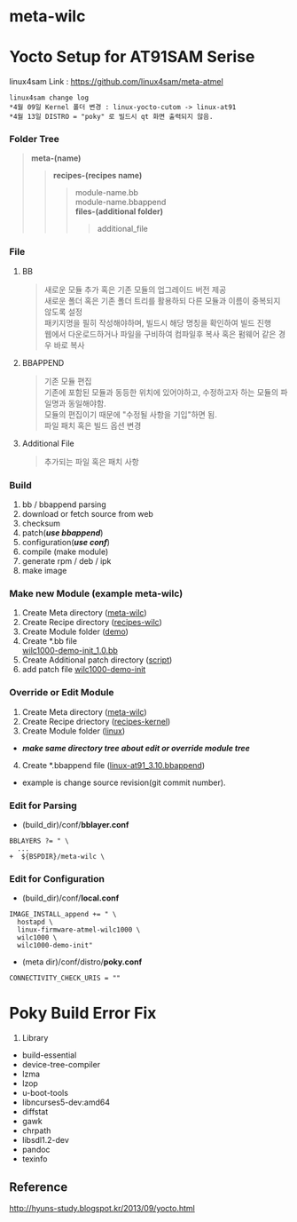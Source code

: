 # meta-wilc #

# Yocto Setup for AT91SAM Serise #
linux4sam Link : https://github.com/linux4sam/meta-atmel
~~~~
linux4sam change log  
*4월 09일 Kernel 폴더 변경 : linux-yocto-cutom -> linux-at91  
*4월 13일 DISTRO = "poky" 로 빌드시 qt 화면 출력되지 않음.
~~~~
### Folder Tree ###

>**meta-(name)**  
>>**recipes-(recipes name)**
>>>module-name.bb  
>>>module-name.bbappend  
>>>**files-(additional folder)**
>>>>additional_file

### File ###
1. BB  
	>새로운 모듈 추가 혹은 기존 모듈의 업그레이드 버전 제공  
	>새로운 폴더 혹은 기존 폴더 트리를 활용하되 다른 모듈과 이름이 중복되지 않도록 설정  
	>패키지명을 필히 작성해야하며, 빌드시 해당 명칭을 확인하여 빌드 진행  
	>웹에서 다운로드하거나 파일을 구비하여 컴파일후 복사 혹은 펌웨어 같은 경우 바로 복사  
	
2. BBAPPEND
	>기존 모듈 편집  
	>기존에 포함된 모듈과 동등한 위치에 있어야하고, 수정하고자 하는 모듈의 파일명과 동일해야함.  
	>모듈의 편집이기 때문에 "수정될 사항을 기입"하면 됨.  
	>파일 패치 혹은 빌드 옵션 변경  
	
3. Additional File
	>추가되는 파일 혹은 패치 사항

### Build ###
1. bb / bbappend parsing
2. download or fetch source from web  
3. checksum
4. patch(***use bbappend***)  
5. configuration(***use conf***)
6. compile (make module)
7. generate rpm / deb / ipk
8. make image

### Make new Module (example meta-wilc) ###
1. Create Meta directory ([meta-wilc](https://github.com/leedean/meta-wilc))
2. Create Recipe directory ([recipes-wilc](https://github.com/leedean/meta-wilc/tree/master/recipes-wilc))
3. Create Module folder ([demo](https://github.com/leedean/meta-wilc/tree/master/recipes-wilc/demo))
4. Create *.bb file  
[wilc1000-demo-init_1.0.bb](https://github.com/leedean/meta-wilc/blob/master/recipes-wilc/demo/wilc1000-demo-init_1.0.bb)
5. Create Additional patch directory ([script](https://github.com/leedean/meta-wilc/tree/master/recipes-wilc/demo/script))
6. add patch file
[wilc1000-demo-init](https://github.com/leedean/meta-wilc/blob/master/recipes-wilc/demo/script/wilc1000-demo-init)

### Override or Edit Module ###
1. Create Meta directory ([meta-wilc](https://github.com/leedean/meta-wilc))
2. Create Recipe driectory ([recipes-kernel](https://github.com/leedean/meta-wilc/tree/master/recipes-kernel))
3. Create Module folder ([linux](https://github.com/leedean/meta-wilc/tree/master/recipes-kernel/linux))
 * ***make same directory tree about edit or override module tree***
4. Create *.bbappend file ([linux-at91_3.10.bbappend](https://github.com/leedean/meta-wilc/blob/master/recipes-kernel/linux/linux-at91_3.10.bbappend))
 * example is change source revision(git commit number).  

### Edit for Parsing ###
- (build_dir)/conf/**bblayer.conf**  
~~~~
BBLAYERS ?= " \
  ...
+  ${BSPDIR}/meta-wilc \
~~~~

### Edit for Configuration ###
- (build_dir)/conf/**local.conf**  
~~~~  
IMAGE_INSTALL_append += " \
  hostapd \
  linux-firmware-atmel-wilc1000 \ 
  wilc1000 \
  wilc1000-demo-init"
~~~~  
- (meta dir)/conf/distro/**poky.conf**  
~~~~
CONNECTIVITY_CHECK_URIS = ""
~~~~

# Poky Build Error Fix #
1. Library
  - build-essential
  - device-tree-compiler
  - lzma
  - lzop
  - u-boot-tools
  - libncurses5-dev:amd64 
  - diffstat
  - gawk
  - chrpath
  - libsdl1.2-dev
  - pandoc
  - texinfo


## Reference ##
http://hyuns-study.blogspot.kr/2013/09/yocto.html
